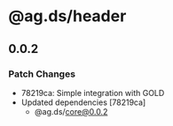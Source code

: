 # @ag.ds/header

## 0.0.2
### Patch Changes

- 78219ca: Simple integration with GOLD
- Updated dependencies [78219ca]
  - @ag.ds/core@0.0.2
